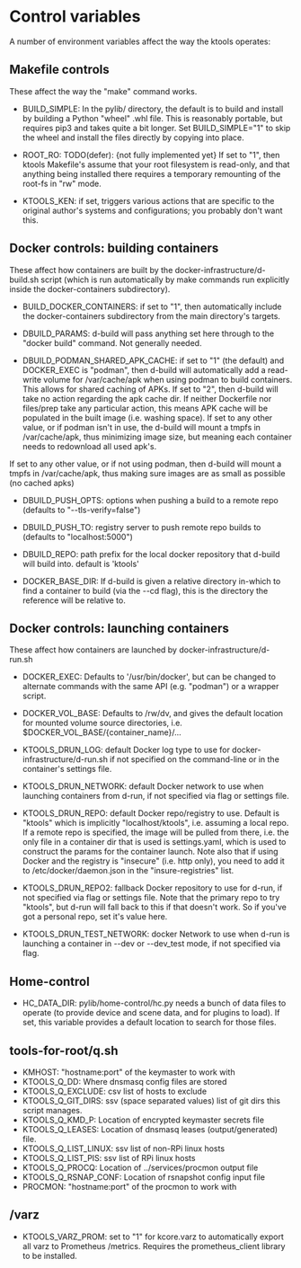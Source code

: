 
# Control variables

A number of environment variables affect the way the ktools operates:


## Makefile controls

These affect the way the "make" command works.

- BUILD_SIMPLE: In the pylib/ directory, the default is to build and install
  by building a Python "wheel" .whl file.  This is reasonably portable, but
  requires pip3 and takes quite a bit longer.  Set BUILD_SIMPLE="1" to skip
  the wheel and install the files directly by copying into place.

- ROOT_RO: TODO(defer): {not fully implemented yet}
  If set to "1", then ktools Makefile's assume that your root filesystem is
  read-only, and that anything being installed there requires a temporary
  remounting of the root-fs in "rw" mode.

- KTOOLS_KEN: if set, triggers various actions that are specific to the
  original author's systems and configurations; you probably don't want this.


## Docker controls: building containers

These affect how containers are built by the docker-infrastructure/d-build.sh
script (which is run automatically by make commands run explicitly inside the
docker-containers subdirectory).

- BUILD_DOCKER_CONTAINERS: if set to "1", then automatically include the
  docker-containers subdirectory from the main directory's targets.

- DBUILD_PARAMS: d-build will pass anything set here through to the "docker
  build" command.  Not generally needed.

- DBUILD_PODMAN_SHARED_APK_CACHE: if set to "1" (the default) and DOCKER_EXEC
  is "podman", then d-build will automatically add a read-write volume for
  /var/cache/apk when using podman to build containers.  This allows for
  shared caching of APKs.  If set to "2", then d-build will take no action
  regarding the apk cache dir.  If neither Dockerfile nor files/prep take any
  particular action, this means APK cache will be populated in the built image
  (i.e. washing space).  If set to any other value, or if podman isn't in use,
  the d-build will mount a tmpfs in /var/cache/apk, thus minimizing image
  size, but meaning each container needs to redownload all used apk's.

If set to any other value, or if not using podman, then
  d-build will mount a tmpfs in /var/cache/apk, thus making sure images are
  as small as possible (no cached apks)


- DBUILD_PUSH_OPTS: options when pushing a build to a remote repo
  (defaults to "--tls-verify=false")

- DBUILD_PUSH_TO: registry server to push remote repo builds to
  (defaults to "localhost:5000")

- DBUILD_REPO: path prefix for the local docker repository that d-build will
  build into.  default is 'ktools'

- DOCKER_BASE_DIR: If d-build is given a relative directory in-which to find a
  container to build (via the --cd flag), this is the directory the reference
  will be relative to.


## Docker controls: launching containers

These affect how containers are launched by docker-infrastructure/d-run.sh

- DOCKER_EXEC: Defaults to '/usr/bin/docker', but can be changed to alternate
  commands with the same API (e.g. "podman") or a wrapper script.

- DOCKER_VOL_BASE: Defaults to /rw/dv, and gives the default location for
  mounted volume source directories, i.e. $DOCKER_VOL_BASE/{container_name}/...

- KTOOLS_DRUN_LOG: default Docker log type to use for
  docker-infrastructure/d-run.sh if not specified on the command-line or in
  the container's settings file.

- KTOOLS_DRUN_NETWORK: default Docker network to use when launching containers
  from d-run, if not specified via flag or settings file.

- KTOOLS_DRUN_REPO: default Docker repo/registry to use.  Default is "ktools"
  which is implicitly "localhost/ktools", i.e. assuming a local repo.  If a
  remote repo is specified, the image will be pulled from there, i.e.  the
  only file in a container dir that is used is settings.yaml, which is used to
  construct the params for the container launch.  Note also that if using
  Docker and the registry is "insecure" (i.e. http only), you need to add it
  to /etc/docker/daemon.json in the "insure-registries" list.

- KTOOLS_DRUN_REPO2: fallback Docker repository to use for d-run, if not
  specified via flag or settings file.  Note that the primary repo to try
  "ktools", but d-run will fall back to this if that doesn't work.  So if
  you've got a personal repo, set it's value here.

- KTOOLS_DRUN_TEST_NETWORK: docker Network to use when d-run is launching a
  container in --dev or --dev_test mode, if not specified via flag.


## Home-control

- HC_DATA_DIR: pylib/home-control/hc.py needs a bunch of data files to operate
  (to provide device and scene data, and for plugins to load).  If set, this
  variable provides a default location to search for those files.


## tools-for-root/q.sh

- KMHOST: "hostname:port" of the keymaster to work with
- KTOOLS_Q_DD: Where dnsmasq config files are stored
- KTOOLS_Q_EXCLUDE: csv list of hosts to exclude
- KTOOLS_Q_GIT_DIRS: ssv (space separated values) list of git dirs this script manages.
- KTOOLS_Q_KMD_P: Location of encrypted keymaster secrets file
- KTOOLS_Q_LEASES: Location of dnsmasq leases (output/generated) file.
- KTOOLS_Q_LIST_LINUX: ssv list of non-RPi linux hosts
- KTOOLS_Q_LIST_PIS: ssv list of RPi linux hosts
- KTOOLS_Q_PROCQ:  Location of ../services/procmon output file
- KTOOLS_Q_RSNAP_CONF: Location of rsnapshot config input file
- PROCMON: "hostname:port" of the procmon to work with


## /varz

- KTOOLS_VARZ_PROM: set to "1" for kcore.varz to automatically export all
  varz to Prometheus /metrics.  Requires the prometheus_client library
  to be installed.

